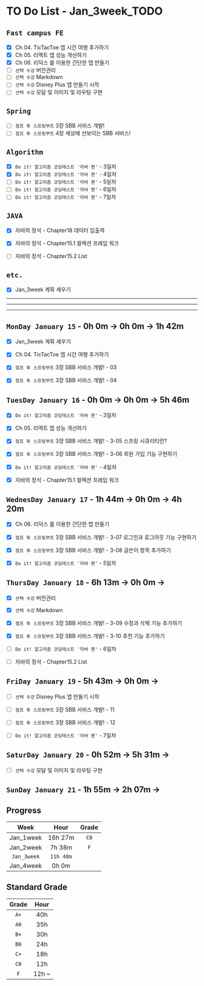 # TO Do List - Jan_3week_TODO

## `Fast campus FE` 
- [x] Ch 04. TicTacToe 앱 시간 여행 추가하기
- [x] Ch 05. 리액트 앱 성능 개선하기
- [x] Ch 06. 리덕스 를 이용한 간단한 앱 만들기
- [ ] `선택 수강` 버전관리
- [ ] `선택 수강` Markdown
- [ ] `선택 수강` Disney Plus 앱 만들기 시작
- [ ] `선택 수강` 모달 및 이미지 및 라우팅 구현

## `Spring`
- [ ] `점프 투 스프링부트` 3장 SBB 서비스 개발!
- [ ] `점프 투 스프링부트` 4장 세상에 선보이는 SBB 서비스!

## `Algorithm`
- [x] `Do it! 알고리즘 코딩테스트 '자바 편'` - 3일차
- [x] `Do it! 알고리즘 코딩테스트 '자바 편'` - 4일차
- [ ] `Do it! 알고리즘 코딩테스트 '자바 편'` - 5일차
- [ ] `Do it! 알고리즘 코딩테스트 '자바 편'` - 6일차
- [ ] `Do it! 알고리즘 코딩테스트 '자바 편'` - 7일차

## `JAVA`
- [x] 자바의 정석 - Chapter18 데이터 입출력
- [x] 자바의 정석 - Chapter15.1 컬렉션 프레임 워크
- [ ] 자바의 정석 - Chapter15.2 List


## `etc.`
- [x] Jan_3week 계획 세우기


---
---
---

## `MonDay January 15` - 0h 0m -> 0h 0m -> 1h 42m
- [x] Jan_3week 계획 세우기
- [x] Ch 04. TicTacToe 앱 시간 여행 추가하기
- [x] `점프 투 스프링부트` 3장 SBB 서비스 개발! - 03
- [x] `점프 투 스프링부트` 3장 SBB 서비스 개발! - 04


## `TuesDay January 16` - 0h 0m -> 0h 0m -> 5h 46m
- [x] `Do it! 알고리즘 코딩테스트 '자바 편'` - 3일차
- [x] Ch 05. 리액트 앱 성능 개선하기
- [x] `점프 투 스프링부트` 3장 SBB 서비스 개발! - 3-05 스프링 시큐리티란?
- [x] `점프 투 스프링부트` 3장 SBB 서비스 개발! - 3-06 회원 가입 기능 구현하기
- [x] `Do it! 알고리즘 코딩테스트 '자바 편'` - 4일차
- [x] 자바의 정석 - Chapter15.1 컬렉션 프레임 워크


## `WednesDay January 17` - 1h 44m -> 0h 0m -> 4h 20m
- [x] Ch 06. 리덕스 를 이용한 간단한 앱 만들기
- [x] `점프 투 스프링부트` 3장 SBB 서비스 개발! - 3-07 로그인과 로그아웃 기능 구현하기
- [x] `점프 투 스프링부트` 3장 SBB 서비스 개발! - 3-08 글쓴이 항목 추가하기
- [x] `Do it! 알고리즘 코딩테스트 '자바 편'` - 5일차


## `ThursDay January 18` - 6h 13m -> 0h 0m ->
- [x] `선택 수강` 버전관리
- [x] `선택 수강` Markdown
- [x] `점프 투 스프링부트` 3장 SBB 서비스 개발! - 3-09 수정과 삭제 기능 추가하기
- [x] `점프 투 스프링부트` 3장 SBB 서비스 개발! - 3-10 추천 기능 추가하기
- [ ] `Do it! 알고리즘 코딩테스트 '자바 편'` - 6일차
- [ ] 자바의 정석 - Chapter15.2 List



## `FriDay January 19` - 5h 43m -> 0h 0m ->
- [ ] `선택 수강` Disney Plus 앱 만들기 시작
- [ ] `점프 투 스프링부트` 3장 SBB 서비스 개발! - 11
- [ ] `점프 투 스프링부트` 3장 SBB 서비스 개발! - 12
- [ ] `Do it! 알고리즘 코딩테스트 '자바 편'` - 7일차


## `SaturDay January 20` - 0h 52m -> 5h 31m ->
- [ ] `선택 수강` 모달 및 이미지 및 라우팅 구현


## `SunDay January 21` - 1h 55m -> 2h 07m ->


## Progress
| Week | Hour | Grade |
|:---:|:---:|:---:|
|Jan_1week|16h 27m|`C0`|
|Jan_2week|7h 38m|`F`|
|`Jan_3week`|`11h 48m`||
|Jan_4week|0h 0m||


## Standard Grade

| Grade | Hour |
|:---:|:---:|
|`A+`|40h|
|`A0`|35h|
|`B+`|30h|
|`B0`|24h|
|`C+`|18h|
|`C0`|12h|
|`F`|12h ~|


